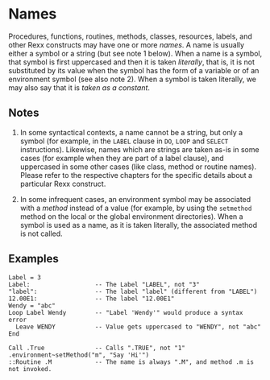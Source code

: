 Names
=====

Procedures, functions, routines, methods, classes, resources, labels, and other Rexx constructs
may have one or more _names_. A name is usually either a symbol or a string (but see note 1 below). 
When a name is a symbol, that symbol is first uppercased and then it is taken _literally_, that is, 
it is not substituted by its value when the symbol has the form of a variable or of an environment symbol
(see also note 2). 
When a symbol is taken literally, we may also say that it is _taken as a constant_. 

Notes
-----

1. In some syntactical contexts, a name cannot be a string, but only a symbol (for example, in the `LABEL` clause
   in `DO`, `LOOP` and `SELECT` instructions). Likewise, names which are strings are taken as-is in some cases
   (for example when they are part of a label clause), and uppercased in some other cases (like class, method or routine names).
   Please refer to the respective chapters for the specific details about a
   particular Rexx construct.

3. In some infrequent cases, an environment symbol may be associated with a _method_ instead of 
   a value (for example, by using the `setmethod` method on the local or the global environment directories).
   When a symbol is used as a name, as it is taken literally, the associated method is not called.

Examples
--------

```rexx
Label = 3
Label:                  -- The Label "LABEL", not "3"
"label":                -- The label "label" (different from "LABEL")
12.00E1:                -- The label "12.00E1"
Wendy = "abc"
Loop Label Wendy        -- "Label 'Wendy'" would produce a syntax error
  Leave WENDY           -- Value gets uppercased to "WENDY", not "abc"
End

Call .True              -- Calls ".TRUE", not "1"
.environment~setMethod("m", "Say 'Hi'")
::Routine .M            -- The name is always ".M", and method .m is not invoked.
```
